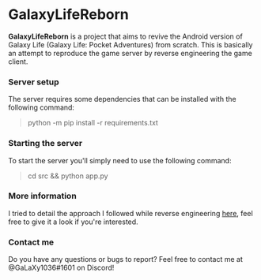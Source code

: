 # GalaxyLifeReborn

**GalaxyLifeReborn** is a project that aims to revive the Android version of Galaxy Life (Galaxy Life: Pocket Adventures) from scratch. This is basically an attempt to reproduce the game server by reverse engineering the game client.

### Server setup

The server requires some dependencies that can be installed with the following command:
> python -m pip install -r requirements.txt

### Starting the server

To start the server you'll simply need to use the following command:
> cd src && python app.py

### More information

I tried to detail the approach I followed while reverse engineering [here](https://github.com/Galaxy1036/GalaxyLifeReborn/wiki), feel free to give it a look if you're interested.
 
### Contact me

Do you have any questions or bugs to report? Feel free to contact me at @GaLaXy1036#1601 on Discord!